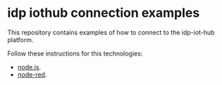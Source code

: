 # idp iothub connection examples

This repository contains examples of how to connect to the idp-iot-hub platform. 

Follow these instructions for this technologies:

* [node.js](https://github.com/JoBaAl/idp-iothub-connection-examples/tree/main/nodejs).
* [node-red](https://github.com/JoBaAl/idp-iothub-connection-examples/tree/main/node-red).

